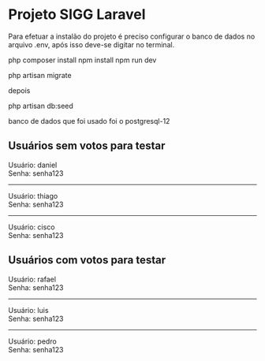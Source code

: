 # Projeto SIGG Laravel

Para efetuar a instalão do projeto é preciso configurar o banco de dados no arquivo .env,
após isso deve-se digitar no terminal.

php composer install
npm install
npm run dev

php artisan migrate

depois

php artisan db:seed

banco de dados que foi usado foi o postgresql-12

## Usuários sem votos para testar

Usuário: daniel<br>
Senha: senha123

---

Usuário: thiago<br>
Senha: senha123

---

Usuário: cisco<br>
Senha: senha123

## Usuários com votos para testar

Usuário: rafael<br>
Senha: senha123

---

Usuário: luis<br>
Senha: senha123

---

Usuário: pedro<br>
Senha: senha123
